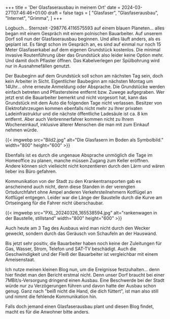 +++
title = 'Der Glasfaserausbau in meinem Ort'
date = 2024-03-27T07:46:46+01:00
draft = false
tags = [
    "Glasfaser",
    "Glasfaserausbau",
    "Internet",
    "Grimma",
]
+++

Logbuch... Sternzeit -298776.4116575593 auf einem blauen Planeten... alles began mit einem Gespräch mit einem polnischen Bauarbeiter. Auf unserem Dorf soll nun der Glasfaserausbau beginnen. Und alles läuft anders, als es geplant ist. Es fängt schon im Gespräch an, es sind auf einmal nur noch 15 Meter Glasfaserkabel auf dem eigenen Grundstück kostenlos. Die minimal invasive Routenführung über das Grundstück also leider keine Option mehr. Und damit doch Pflaster öffnen. Das Kabelverlegen per Spülbohrung wird nur in Ausnahmefällen genutzt.

Der Baubeginn auf dem Grundstück soll schon am nächsten Tag sein, doch kein Arbeiter in Sicht. Eigentlicher Baubeginn am nächsten Montag um 14Uhr... ohne erneute Anmeldung oder Absprache. Die Grundstücke werden einfach betreten und Pflastersteine entfernt bzw. Zuwege aufgegraben. Wer jetzt erst die Bauarbeiter bemerkt und nicht vorgesort hat, kann das Grundstück mit dem Auto die folgenden Tage nicht verlassen. Besitzer von Elektrofahrzeugen kommen ebenfalls nicht mehr zu Ihrer privaten Ladeinfrastruktur und die nächste öffentliche Ladesäule ist ca. 8 km entfernt. Aber auch Verbrennerfahrer kommen nicht zu Ihrem Wocheneinkauf, inklusive älterer Menschen die man mit zum Einkauf nehmen würde.

{{< imgwebp src="Bild2.jpg" alt="Die Glasfasern im Boden als Symbolbild." width="800" height="600" >}}

Ebenfalls ist es durch die ungenaue Absprache unmöglich die Tage im Homeoffice zu planen, manche müssen Zugang zum Keller eröffnen. Andere können sich vielleicht nicht konzentieren durch den Lärm und wären lieber ins Büro gefahren.

Kommunikation von der Stadt zu den Krankentransporten gab es anscheinend auch nicht, denn diese Standen in der verengten Ortsdurchfahrt ohne Ampel anderen Verkehrsteilnehmern Kotflügel an Kotflügel entgegen. Leider war die Länge der Baustelle durch die Kurve am Ortseingang für die Fahrer nicht überschaubar.

{{< imgwebp src="PXL_20240326_165538594.jpg" alt="rankenwagen in der Baustelle, stillstand" width="800" height="600" >}}

Auch heute am 3 Tag des Ausbaus wird man nicht durch den Wecker geweckt, sondern durch das Geräusch von Schaufeln an der Hauswand.

Bis jetzt sehr positiv, die Bauarbeiter haben noch keine der Zuleitungen für Gas, Wasser, Strom, Telefon und SAT-TV beschädigt. Auch die Geschwindigkeit und der Fleiß der Bauarbeiter ist vergleichbar mit einem Ameisenstaat. 

Ich nutze meinen kleinen Blog nun, um die Ereignisse festzuhalten... denn hier findet man den Bericht erstmal nicht. Denn unser Dorf braucht bei einer 7MBit/s-Versorgung dringend einen Ausbau. Eine Beschwerde bei der Stadt würde nur zu Verzögerungen führen und davon hatte der Ausbau schon genug. Ganz nach "beiß nicht die Hand, die dich füttert", ist man also still und nimmt die fehlende Kommunikation hin.

Falls doch jemand einen Glasfaserausbau plant und diesen Blog findet, macht es für die Anwohner bitte anders.